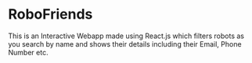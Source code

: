 # RoboFriends
This is an Interactive Webapp made using React.js which filters robots as you search by name and shows their details including their Email, Phone Number etc.

